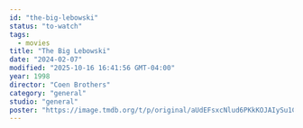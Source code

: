 ```yaml
---
id: "the-big-lebowski"
status: "to-watch"
tags:
  - movies
title: "The Big Lebowski"
date: "2024-02-07"
modified: "2025-10-16 16:41:56 GMT-04:00"
year: 1998
director: "Coen Brothers"
category: "general"
studio: "general"
poster: "https://image.tmdb.org/t/p/original/aUdEFsxcNlud6PKkKOJAIySu1CG.jpg"
---
```

